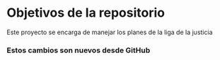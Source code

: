 # Objetivos de la repositorio

Este proyecto se encarga de manejar los planes de la liga de la justicia

### Estos cambios son nuevos desde GitHub
